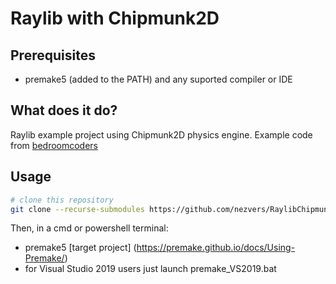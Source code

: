 # Raylib with Chipmunk2D    

## Prerequisites    
- premake5 (added to the PATH) and any suported compiler or IDE    

## What does it do?    
Raylib example project using Chipmunk2D physics engine. Example code from [bedroomcoders](https://bedroomcoders.co.uk/raylib-and-chipmunk2d/)    

## Usage    
```sh
# clone this repository
git clone --recurse-submodules https://github.com/nezvers/RaylibChipmunk2D.git
```

Then, in a cmd or powershell terminal:     
- premake5 [target project] (https://premake.github.io/docs/Using-Premake/)    
- for Visual Studio 2019 users just launch premake_VS2019.bat
